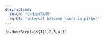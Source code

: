 ```yaml
---
description:
  zh-CN: "小时选项间隔"
  en-US: "interval between hours in picker"
---
```


```html
[nzHourStep]="${1|1,2,3,4|}"
```
